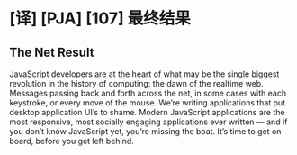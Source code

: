 # [译] [PJA] [107] 最终结果

## The Net Result

JavaScript developers are at the heart of what may be the single biggest revolution in the history of computing: the dawn of the realtime web. Messages passing back and forth across the net, in some cases with each keystroke, or every move of the mouse. We’re writing applications that put desktop application UI’s to shame. Modern JavaScript applications are the most responsive, most socially engaging applications ever written — and if you don’t know JavaScript yet, you’re missing the boat. It’s time to get on board, before you get left behind.
